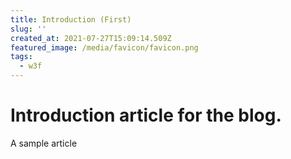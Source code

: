 ```yaml
---
title: Introduction (First)
slug: ''
created_at: 2021-07-27T15:09:14.509Z
featured_image: /media/favicon/favicon.png
tags:
  - w3f
---
```

# Introduction article for the blog.

A sample article
